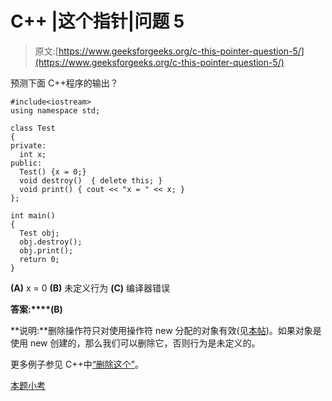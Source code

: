 # C++ |这个指针|问题 5

> 原文:[https://www.geeksforgeeks.org/c-this-pointer-question-5/](https://www.geeksforgeeks.org/c-this-pointer-question-5/)

预测下面 C++程序的输出？

```
#include<iostream>
using namespace std;

class Test
{
private:
  int x;
public:
  Test() {x = 0;}
  void destroy()  { delete this; }
  void print() { cout << "x = " << x; }
};

int main()
{
  Test obj;
  obj.destroy();
  obj.print();
  return 0;
}
```

**(A)** x = 0
**(B)** 未定义行为
**(C)** 编译器错误

**答案:****(B)**

**说明:**删除操作符只对使用操作符 new 分配的对象有效(见[本帖](https://www.geeksforgeeks.org/g-fact-30/))。如果对象是使用 new 创建的，那么我们可以删除它，否则行为是未定义的。

更多例子参见 C++中[“删除这个”](https://www.geeksforgeeks.org/delete-this-in-c/)。

[本题小考](https://www.geeksforgeeks.org/c-plus-plus-gq/this-pointer-gq/)